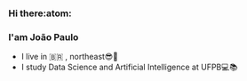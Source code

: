 ### Hi there:atom:
### I'am João Paulo

- I live in :brazil: , northeast:sunglasses::ocean:
- I study Data Science and Artificial Intelligence at UFPB:computer::books:
